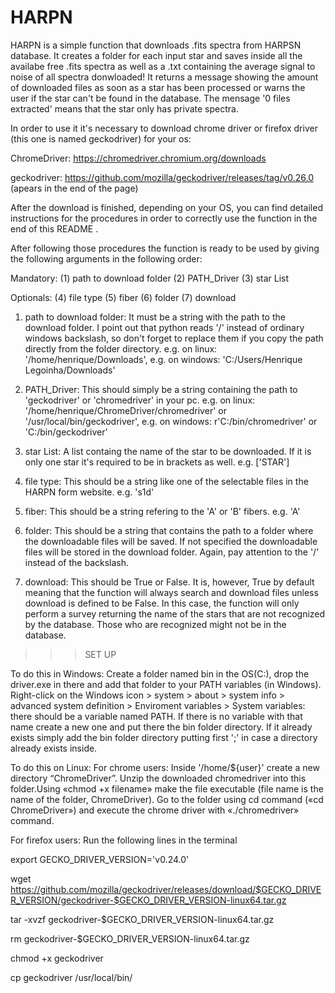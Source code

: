 # HARPN
HARPN is a simple function that downloads .fits spectra from HARPSN database. It creates a folder for each input star and saves inside all the availabe free .fits spectra as well as a .txt containing the average signal to noise of all spectra donwloaded!
It returns a message showing the amount of downloaded files as soon as a star has been processed or warns the user if the star can't be found in the database. The mensage '0 files extracted' means that the star only has private spectra. 

In order to use it it's necessary to download chrome driver or firefox driver (this one is named geckodriver) for your os:

ChromeDriver: https://chromedriver.chromium.org/downloads

geckodriver: https://github.com/mozilla/geckodriver/releases/tag/v0.26.0 (apears in the end of the page)

After the download is finished, depending on your OS, you can find detailed instructions for the procedures in order to correctly use the function in the end of this README .

After following those procedures the function is ready to be used by giving the following arguments in the following order:

Mandatory:
(1) path to download folder
(2) PATH_Driver
(3) star List

Optionals:
(4) file type
(5) fiber
(6) folder
(7) download


1) path to download folder: 
It must be a string with the path to the download folder. I point out that python reads '/' instead of ordinary windows backslash, so don't forget to replace them if you copy the path directly from the folder directory.
e.g. on linux: '/home/henrique/Downloads', 
e.g. on windows: 'C:/Users/Henrique Legoinha/Downloads'


2) PATH_Driver:
This should simply be a string containing the path to 'geckodriver' or 'chromedriver' in your pc. 
e.g. on linux: '/home/henrique/ChromeDriver/chromedriver' or '/usr/local/bin/geckodriver',
e.g. on windows: r'C:/bin/chromedriver' or 'C:/bin/geckodriver'


3) star List:
A list containg the name of the star to be downloaded. If it is only one star it's required to be in brackets as well. e.g. ['STAR']


4) file type:
This should be a string like one of the selectable files in the HARPN form website. e.g. 's1d'


5) fiber:
This should be a string refering to the 'A' or 'B' fibers. e.g. 'A'


6) folder:
This should be a string that contains the path to a folder where the downloadable files will be saved. If not specified the downloadable files will be stored in the download folder. Again, pay attention to the '/' instead of the backslash.

7) download:
This should be True or False. It is, however, True by default meaning that the function will always search and download files unless download is defined to be False. In this case, the function will only perform a survey returning the name of the stars that are not recognized by the database. Those who are recognized might not be in the database.


>>> SET UP

To do this in Windows: 
Create a folder named bin in the OS(C:), drop the driver.exe in there and add that folder to your PATH variables (in Windows). Right-click on the Windows icon > system > about > system info > advanced system definition >  Enviroment variables > System variables: there should be a variable named PATH. If there is no variable with that name create a new one and put there the bin folder directory. If it already exists simply add the bin folder directory putting first ';' in case a directory already exists inside. 

To do this on Linux:
For chrome users:
Inside '/home/${user}' create a new directory “ChromeDriver”. Unzip the downloaded chromedriver into this folder.Using «chmod +x filename» make the file executable (file name is the name of the folder, ChromeDriver). Go to the folder using cd command («cd ChromeDriver») and execute the chrome driver with «./chromedriver» command.

For firefox users:
Run the following lines in the terminal

export GECKO_DRIVER_VERSION='v0.24.0'

wget https://github.com/mozilla/geckodriver/releases/download/$GECKO_DRIVER_VERSION/geckodriver-$GECKO_DRIVER_VERSION-linux64.tar.gz

tar -xvzf geckodriver-$GECKO_DRIVER_VERSION-linux64.tar.gz

rm geckodriver-$GECKO_DRIVER_VERSION-linux64.tar.gz

chmod +x geckodriver

cp geckodriver /usr/local/bin/




